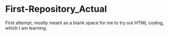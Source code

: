 # First-Repository_Actual
First attempt, mostly meant as a blank space for me to try out HTML coding, which I am learning.
